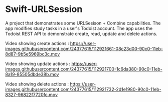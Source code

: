 # Swift-URLSession

A project that demonstrates some URLSesison + Combine capabilities.  The app modifies study tasks in a user's Todoist account.  The app uses the Todoist REST API to demonstrate create, read, update and delete actions.

Video showing create actions : 
https://user-images.githubusercontent.com/24377615/112921661-08c23d00-90c0-11eb-8d87-9b5e5969bc3c.mov

Video showing update actions : 
https://user-images.githubusercontent.com/24377615/112921700-1c6da380-90c0-11eb-8a19-85505dbde38b.mov

Video showing delete actions : 
https://user-images.githubusercontent.com/24377615/112921732-2d1e1980-90c0-11eb-8327-96822f7720fc.mov











